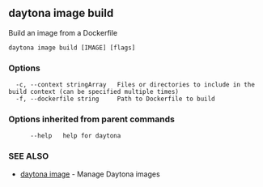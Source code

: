 ## daytona image build

Build an image from a Dockerfile

```
daytona image build [IMAGE] [flags]
```

### Options

```
  -c, --context stringArray   Files or directories to include in the build context (can be specified multiple times)
  -f, --dockerfile string     Path to Dockerfile to build
```

### Options inherited from parent commands

```
      --help   help for daytona
```

### SEE ALSO

- [daytona image](daytona_image.md) - Manage Daytona images
